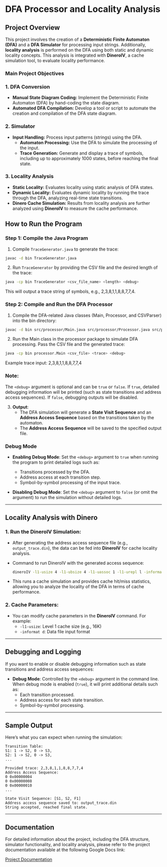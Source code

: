 # DFA Processor and Locality Analysis

## Project Overview

This project involves the creation of a **Deterministic Finite Automaton (DFA)** and a **DFA Simulator** for processing input strings. Additionally, **locality analysis** is performed on the DFA using both static and dynamic locality concepts. This analysis is integrated with **DineroIV**, a cache simulation tool, to evaluate locality performance.

### Main Project Objectives

### 1. DFA Conversion
- **Manual State Diagram Coding:** Implement the Deterministic Finite Automaton (DFA) by hand-coding the state diagram.
- **Automated DFA Compilation:** Develop a tool or script to automate the creation and compilation of the DFA state diagram.

### 2. Simulator
- **Input Handling:** Process input patterns (strings) using the DFA.
  - **Automaton Processing:** Use the DFA to simulate the processing of the input.
  - **Trace Generation:** Generate and display a trace of symbols, including up to approximately 1000 states, before reaching the final state.

### 3. Locality Analysis
   - **Static Locality:** Evaluates locality using static analysis of DFA states.
   - **Dynamic Locality:** Evaluates dynamic locality by running the trace through the DFA, analyzing real-time state transitions.
   - **Dinero Cache Simulation:** Results from locality analysis are further analyzed using **DineroIV** to measure the cache performance.

## How to Run the Program

### Step 1: Compile the Java Program

1. Compile `TraceGenerator.java` to generate the trace:
```sh
javac -d bin TraceGenerator.java
````
2. Run `TraceGenerator` by providing the CSV file and the desired length of the trace:
```sh
java -cp bin TraceGenerator <csv_file_name> <length> <debug>
```
This will output a trace string of symbols, e.g., 2,3,8,1,1,8,8,7,7,4.

###  Step 2: Compile and Run the DFA Processor
1. Compile the DFA-related Java classes (Main, Processor, and CSVParser) into the bin directory:

```sh
javac -d bin src/processor/Main.java src/processor/Processor.java src/processor/CSVParser.java
```
2. Run the Main class in the processor package to simulate DFA processing. Pass the CSV file and the generated trace:

```sh
java -cp bin processor.Main <csv_file> <trace> <debug>
```
Example trace input:
2,3,8,1,1,8,8,7,7,4

### Note: 
The `<debug>` argument is optional and can be `true` or `false`. If `true`, detailed debugging information will be printed (such as state transitions and address access sequences). If `false`, debugging outputs will be disabled.

3. **Output**:
   - The DFA simulation will generate a **State Visit Sequence** and an **Address Access Sequence** based on the transitions taken by the automaton.
   - The **Address Access Sequence** will be saved to the specified output file.

### Debug Mode

- **Enabling Debug Mode**: Set the `<debug>` argument to `true` when running the program to print detailed logs such as:
   - Transitions processed by the DFA.
   - Address access at each transition step.
   - Symbol-by-symbol processing of the input trace.
  
- **Disabling Debug Mode**: Set the `<debug>` argument to `false` (or omit the argument) to run the simulation without detailed logs.

---

## Locality Analysis with Dinero

### 1. **Run the DineroIV Simulation**:
   - After generating the address access sequence file (e.g., `output_trace.din`), the data can be fed into **DineroIV** for cache locality analysis.

   - Command to run DineroIV with the generated access sequence:
     ```sh
     dineroIV -l1-usize 4 -l1-ubsize 4 -l1-uassoc 1 -l1-urepl l -informat d < output_trace.din > results.txt
     ```
   - This runs a cache simulation and provides cache hit/miss statistics, allowing you to analyze the locality of the DFA in terms of cache performance.

### 2. **Cache Parameters**:
   - You can modify cache parameters in the **DineroIV** command. For example:
     - `-l1-usize`: Level 1 cache size (e.g., 16K)
     - `-informat d`: Data file input format

---

## Debugging and Logging

If you want to enable or disable debugging information such as state transitions and address access sequences:
- **Debug Mode**: Controlled by the `<debug>` argument in the command line. When debug mode is enabled (`true`), it will print additional details such as:
   - Each transition processed.
   - Address access for each state transition.
   - Symbol-by-symbol processing.

---

## Sample Output

Here’s what you can expect when running the simulation:

```plaintext
Transition Table:
S1: 1 -> S2, 0 -> S3, 
S2: 1 -> S2, 0 -> S3, 
...

Provided trace: 2,3,8,1,1,8,8,7,7,4
Address Access Sequence:
0 0x00000004
0 0x00000008
0 0x00000010
...

State Visit Sequence: [S1, S2, F1]
Address access sequence saved to: output_trace.din
String accepted, reached final state.
```

---

## Documentation

For detailed information about the project, including the DFA structure, simulator functionality, and locality analysis, please refer to the project documentation available at the following Google Docs link:

[Project Documentation](https://docs.google.com/document/d/1cPBO43YiXDs8ulJmK5JPkgwBo_k5As54sy0AdXT05PE/edit?usp=sharing)
